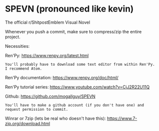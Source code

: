 # SPEVN (pronounced like kevin)
The official r/ShitpostEmblem Visual Novel

Whenever you push a commit, make sure to compress/zip the entire project.

Necessities:

Ren'Py:	https://www.renpy.org/latest.html

	You'll probably have to download some text editor from within Ren'Py. I recommend Atom.
	
Ren'Py documentation: https://www.renpy.org/doc/html/
	
Ren'Py tutorial series: https://www.youtube.com/watch?v=CjJ2R22U11Q
	
Github: https://github.com/mogallguy/SPEVN

	You'll have to make a github account (if you don't have one) and request permission to commit.
	
Winrar or 7zip (lets be real who doesn't have this): https://www.7-zip.org/download.html
